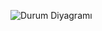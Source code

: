 ![Durum Diyagramı](https://github.com/Freeur/Ahbap_Clone/assets/102222761/6b0195b0-6815-4e0f-b341-2cef9ea64f8c)
